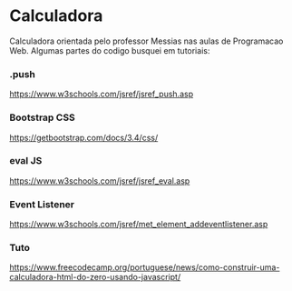 # Calculadora
  Calculadora orientada pelo professor Messias nas aulas de Programacao Web.
  Algumas partes do codigo busquei em tutoriais: 
  ### .push 
  https://www.w3schools.com/jsref/jsref_push.asp 
  
  ### Bootstrap CSS 
  https://getbootstrap.com/docs/3.4/css/ 
  ### eval JS 
  https://www.w3schools.com/jsref/jsref_eval.asp 
  ### Event Listener 
  https://www.w3schools.com/jsref/met_element_addeventlistener.asp 
  ### Tuto 
  https://www.freecodecamp.org/portuguese/news/como-construir-uma-calculadora-html-do-zero-usando-javascript/
